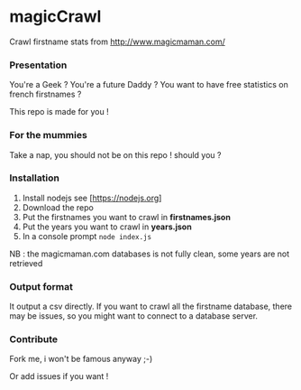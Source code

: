 # magicCrawl
Crawl firstname stats from http://www.magicmaman.com/

### Presentation

You're a Geek ?
You're a future Daddy ?
You want to have free statistics on french firstnames ?

This repo is made for you !

### For the mummies

Take a nap, you should not be on this repo ! should you ?

### Installation

1. Install nodejs see [https://nodejs.org]
2. Download the repo 
3. Put the firstnames you want to crawl in **firstnames.json**
4. Put the years you want to crawl in **years.json**
5. In a console prompt `node index.js`

NB : the magicmaman.com databases is not fully clean, some years are not retrieved


### Output format

It output a csv directly.
If you want to crawl all the firstname database, there may be issues, so you might want to connect to a database server.

### Contribute

Fork me, i won't be famous anyway ;-)

Or add issues if you want !